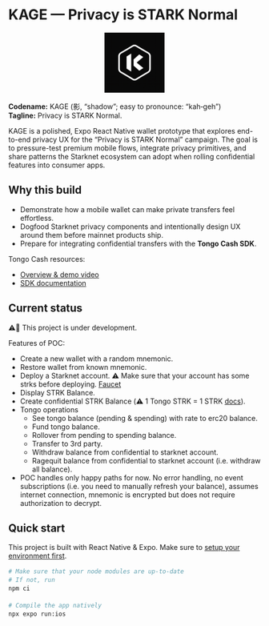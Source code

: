 # KAGE — Privacy is STARK Normal

<p align="center">
  <img src="./kage-logo.png" alt="KAGE logo" width="120" height="120" />
</p>

**Codename:** KAGE (影, “shadow”; easy to pronounce: “kah‑geh”)  
**Tagline:** Privacy is STARK Normal.

KAGE is a polished, Expo React Native wallet prototype that explores end-to-end privacy UX for the “Privacy is STARK Normal” campaign. The goal is to pressure-test premium mobile flows, integrate privacy primitives, and share patterns the Starknet ecosystem can adopt when rolling confidential features into consumer apps.

## Why this build

- Demonstrate how a mobile wallet can make private transfers feel effortless.
- Dogfood Starknet privacy components and intentionally design UX around them before mainnet products ship.
- Prepare for integrating confidential transfers with the **Tongo Cash SDK**.

Tongo Cash resources:

- [Overview & demo video](https://docs.tongo.cash/)
- [SDK documentation](https://docs.tongo.cash/docs/sdk/)

## Current status
⚠️🚧 This project is under development. 

Features of POC:
* Create a new wallet with a random mnemonic.
* Restore wallet from known mnemonic.
* Deploy a Starknet account. ⚠️ Make sure that your account has some strks before deploying. [Faucet](https://starknet-faucet.vercel.app/)
* Display STRK Balance.
* Create confidential STRK Balance (⚠️ 1 Tongo STRK = 1 STRK [docs](https://docs.tongo.cash/sdk/examples/complete-workflow.html?highlight=1%3A1#key-concepts)).
* Tongo operations
    * See tongo balance (pending & spending) with rate to erc20 balance.
    * Fund tongo balance.
    * Rollover from pending to spending balance.
    * Transfer to 3rd party.
    * Withdraw balance from confidential to starknet account.
    * Ragequit balance from confidential to starknet account (i.e. withdraw all balance).
* POC handles only happy paths for now. No error handling, no event subscriptions (i.e. you need to manually refresh your balance), assumes internet connection, mnemonic is encrypted but does not require authorization to decrypt. 


## Quick start
This project is built with React Native & Expo.
Make sure to [setup your environment first](https://docs.expo.dev/get-started/set-up-your-environment/).

```bash
# Make sure that your node modules are up-to-date
# If not, run
npm ci

# Compile the app natively
npx expo run:ios
```
